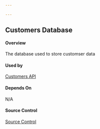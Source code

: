 ```yaml
---
 
---
```


## Customers Database

#### Overview 
The database used to store customser data

#### Used by
[Customers API](/applications/customer-website.html)

#### Depends On
N/A

#### Source Control
[Source Control](https://github.com/solcada/livingdocosample)
